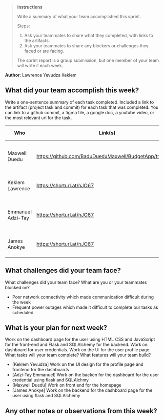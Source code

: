 > **Instructions**
>
> Write a summary of what your team accomplished this sprint.
>
> Steps:
>
> 1. Ask your teammates to share what they completed, with links to the artifacts.
> 2. Ask your teammates to share any blockers or challenges they faced or are facing.
>
> The sprint report is a group submission, but one member of your team will write it each week.

**Author:** Lawrence Yevudza Keklem

## What did your team accomplish this week?

Write a one-sentence summary of each task completed. Included a link to the artifact (project task and commit) for each
task that was completed. You can link to a github commit, a figma file, a google doc, a youtube video, or the most
relevant url for the task.

| Who | Link(s) | Task Description |
| ----- | --------- | ------------------ |
|Maxwell Duedu     | https://github.com/BaduDueduMaxwell/BudgetApp/tree/kode        |  Built the front-end for the log in and sign up page                |
| Keklem Lawrence| https://shorturl.at/hJO67 | Disigned sign up and intro page on figma |
|Emmanuel Adzi-Tay| https://shorturl.at/hJO67 | Designed user dashboard page on figma
|James Anokye| https://shorturl.at/hJO67 | Designed the log in page on figma

## What challenges did your team face?

What challenges did your team face? What are you or your teammates blocked on?

* Poor network connectivity which made communication difficult during the week
* Frequent power outages which made it difficult to complete our tasks as scheduled

## What is your plan for next week?
Work on the dashboard page for the user using HTML CSS and JavaScript for the front-end
and Flask and SQLAlchemy for the backend.
Work on dashboard for user credentials.
Work on the UI for the user profile page
What tasks will your team complete? What features will your team build?

* [Keklem Yevudza]  Work on the UI design for the profile page and frontend for the dashboards
* [Adzi-Tay Emmanuel] Work on the backen for the dashboard for the user credential using flask and SQLAlchmy
* [Maxwell Duedu] Work on front end for the homepage
* [James Anokye] Work  on the backend for the dashboard page for the user using flask and SQLAlchemy

## Any other notes or observations from this week?
